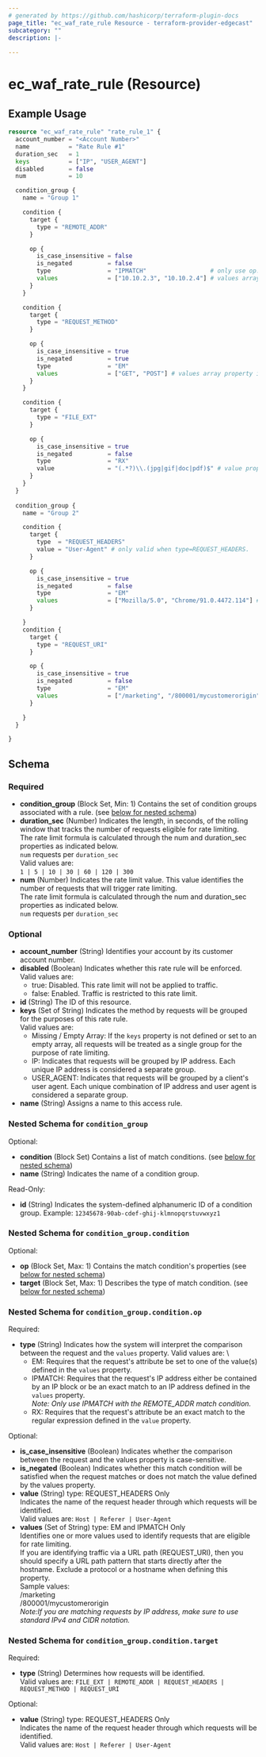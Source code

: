 ```yaml
---
# generated by https://github.com/hashicorp/terraform-plugin-docs
page_title: "ec_waf_rate_rule Resource - terraform-provider-edgecast"
subcategory: ""
description: |-
  
---
```


# ec_waf_rate_rule (Resource)



## Example Usage

```terraform
resource "ec_waf_rate_rule" "rate_rule_1" {
  account_number = "<Account Number>"
  name           = "Rate Rule #1"
  duration_sec   = 1
  keys           = ["IP", "USER_AGENT"]
  disabled       = false
  num            = 10

  condition_group {
    name = "Group 1"

    condition {
      target {
        type = "REMOTE_ADDR"
      }

      op {
        is_case_insensitive = false
        is_negated          = false
        type                = "IPMATCH"                  # only use op.type=IPMATCH when target.type=REMOTE_ADDR
        values              = ["10.10.2.3", "10.10.2.4"] # values array property is required when op.type=EM or op.type=IPMATCH
      }
    }

    condition {
      target {
        type = "REQUEST_METHOD"
      }

      op {
        is_case_insensitive = true
        is_negated          = true
        type                = "EM"
        values              = ["GET", "POST"] # values array property is required when op.type=EM or op.type=IPMATCH
      }
    }

    condition {
      target {
        type = "FILE_EXT"
      }

      op {
        is_case_insensitive = true
        is_negated          = false
        type                = "RX"
        value               = "(.*?)\\.(jpg|gif|doc|pdf)$" # value property is required when op.type=RX
      }
    }
  }
  
  condition_group {
    name = "Group 2"

    condition {
      target {
        type  = "REQUEST_HEADERS"
        value = "User-Agent" # only valid when type=REQUEST_HEADERS. 
      }

      op {
        is_case_insensitive = true
        is_negated          = false
        type                = "EM"
        values              = ["Mozilla/5.0", "Chrome/91.0.4472.114"] # values array property is required when op.type=EM or op.type=IPMATCH
      }

    }
    condition {
      target {
        type = "REQUEST_URI"
      }

      op {
        is_case_insensitive = true
        is_negated          = false
        type                = "EM"
        values              = ["/marketing", "/800001/mycustomerorigin"] # values array property is required when op.type=EM or op.type=IPMATCH
      }

    }
  }

}
```

<!-- schema generated by tfplugindocs -->
## Schema

### Required

- **condition_group** (Block Set, Min: 1) Contains the set of condition groups associated with a rule. (see [below for nested schema](#nestedblock--condition_group))
- **duration_sec** (Number) Indicates the length, in seconds, of the rolling window that tracks the number of requests eligible for rate limiting. \
The rate limit formula is calculated through the num and duration_sec properties as indicated below. \
    `num` requests per `duration_sec` \
    Valid values are: \
    `1 | 5 | 10 | 30 | 60 | 120 | 300`
- **num** (Number) Indicates the rate limit value. This value identifies the number of requests that will trigger rate limiting. \
The rate limit formula is calculated through the num and duration_sec properties as indicated below. \
`num` requests per `duration_sec`

### Optional

- **account_number** (String) Identifies your account by its customer account number.
- **disabled** (Boolean) Indicates whether this rate rule will be enforced. \
Valid values are: 
    * true: Disabled. This rate limit will not be applied to traffic.
    * false: Enabled. Traffic is restricted to this rate limit.
- **id** (String) The ID of this resource.
- **keys** (Set of String) Indicates the method by requests will be grouped for the purposes of this rate rule. \
Valid values are: 
    * Missing / Empty Array: If the `keys` property is not defined or set to an empty array, all requests will be treated as a single group for the purpose of rate limiting. 
    * IP: Indicates that requests will be grouped by IP address. Each unique IP address is considered a separate group. 
    * USER_AGENT: Indicates that requests will be grouped by a client's user agent. Each unique combination of IP address and user agent is considered a separate group.
- **name** (String) Assigns a name to this access rule.

<a id="nestedblock--condition_group"></a>
### Nested Schema for `condition_group`

Optional:

- **condition** (Block Set) Contains a list of match conditions. (see [below for nested schema](#nestedblock--condition_group--condition))
- **name** (String) Indicates the name of a condition group.

Read-Only:

- **id** (String) Indicates the system-defined alphanumeric ID of a condition group. Example: `12345678-90ab-cdef-ghij-klmnopqrstuvwxyz1`

<a id="nestedblock--condition_group--condition"></a>
### Nested Schema for `condition_group.condition`

Optional:

- **op** (Block Set, Max: 1) Contains the match condition's properties (see [below for nested schema](#nestedblock--condition_group--condition--op))
- **target** (Block Set, Max: 1) Describes the type of match condition. (see [below for nested schema](#nestedblock--condition_group--condition--target))

<a id="nestedblock--condition_group--condition--op"></a>
### Nested Schema for `condition_group.condition.op`

Required:

- **type** (String) Indicates how the system will interpret the comparison between the request and the `values` property. Valid values are: \
    * EM: Requires that the request's attribute be set to one of the value(s) defined in the `values` property. 
    * IPMATCH: Requires that the request's IP address either be contained by an IP block or be an exact match to an IP address defined in the `values` property. \
    *Note: Only use IPMATCH with the REMOTE_ADDR match condition.* 
    * RX: Requires that the request's attribute be an exact match to the regular expression defined in the `value` property.

Optional:

- **is_case_insensitive** (Boolean) Indicates whether the comparison between the request and the values property is case-sensitive.
- **is_negated** (Boolean) Indicates whether this match condition will be satisfied when the request matches or does not match the value defined by the values property.
- **value** (String) type: REQUEST_HEADERS Only \
Indicates the name of the request header through which requests will be identified. \
    Valid values are: `Host | Referer | User-Agent`
- **values** (Set of String) type: EM and IPMATCH Only \
Identifies one or more values used to identify requests that are eligible for rate limiting. \
If you are identifying traffic via a URL path (REQUEST_URI), then you should specify a URL path pattern that starts directly after the hostname. Exclude a protocol or a hostname when defining this property. \
Sample values: \
    /marketing \
    /800001/mycustomerorigin \
*Note:If you are matching requests by IP address, make sure to use standard IPv4 and CIDR notation.*


<a id="nestedblock--condition_group--condition--target"></a>
### Nested Schema for `condition_group.condition.target`

Required:

- **type** (String) Determines how requests will be identified. \
    Valid values are: `FILE_EXT | REMOTE_ADDR | REQUEST_HEADERS | REQUEST_METHOD | REQUEST_URI`

Optional:

- **value** (String) type: REQUEST_HEADERS Only \
Indicates the name of the request header through which requests will be identified. \
    Valid values are: `Host | Referer | User-Agent`


